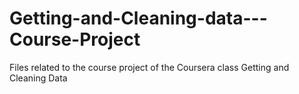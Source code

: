 # Getting-and-Cleaning-data---Course-Project
Files related to the course project of the Coursera class Getting  and Cleaning Data

